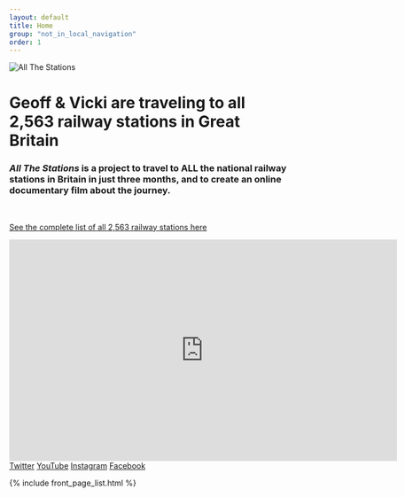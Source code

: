 ```yaml
---
layout: default
title: Home
group: "not_in_local_navigation"
order: 1
---
```



<div class="bgbox secondary padding-top-large">
  <div class="row padding-bottom-xlarge">
	<div class="columns medium-6 text-center columns medium-push-3">
		<img src="/all-the-stations/static/images/allstations-rainbow.png" class="img-responsive inline-block" alt="All The Stations">
  </div>
</div>
  <h1><strong>Geoff &amp; Vicki are traveling to  all 2,563 railway stations in Great Britain</strong> </h1>
        <h3 class="lead"><i>All The Stations</i> is a project to travel to ALL the national railway stations in Britain in just three months, and to create an online documentary film about the journey.</h3>
        <p><a class="read-more" href="/all-the-stations/stationlist">See the complete list of all 2,563 railway stations here</a></p>
	<div class="embed-responsive embed-responsive-16by9">
	<iframe src="https://www.youtube.com/embed/videoseries?list=PL4PdgT_AV_nWe4zl01CbwnSuspvdHZMde" frameborder="0" allowfullscreen class="embed-responsive-item" style="width: 700px; min-height:400px;"></iframe>
	<div>
  <span class="padding-right-large"><a class="" href="http://www.twitter.com/allthestations/"><i class="fa fa-twitter" aria-hidden="true"></i> Twitter</a></span>
  <span class="padding-right-large"><a class="" href="http://www.youtube.com/channel/UC7ttKX46nJxUeXZ0aoD4Q5g"><i class="fa fa-youtube-play" aria-hidden="true"></i> YouTube</a></span>
  <span class="padding-right-large"><a class="" href="http://www.instagram.com/allthestations/"><i class="fa fa-instagram" aria-hidden="true"></i> Instagram</a></span>
  <span class="padding-right-large"><a class="" href="http://www.facebook.com/AllTheStations/"><i class="fa fa-facebook-official" aria-hidden="true"></i> Facebook</a></span>
					</div>
				</div>

	

{% include front_page_list.html %}

